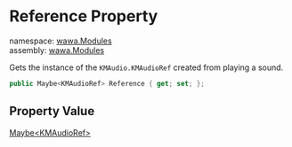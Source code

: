 # Reference Property

namespace: [wawa\.Modules](../../wawa.Modules.md)<br />
assembly: [wawa\.Modules](../../../wawa.Modules.md)

Gets the instance of the `KMAudio.KMAudioRef` created from playing a sound\.

```csharp
public Maybe<KMAudioRef> Reference { get; set; };
```

## Property Value

[Maybe\<KMAudioRef\>](../../../wawa.Optionals/wawa.Optionals/Maybe\`1.md)

